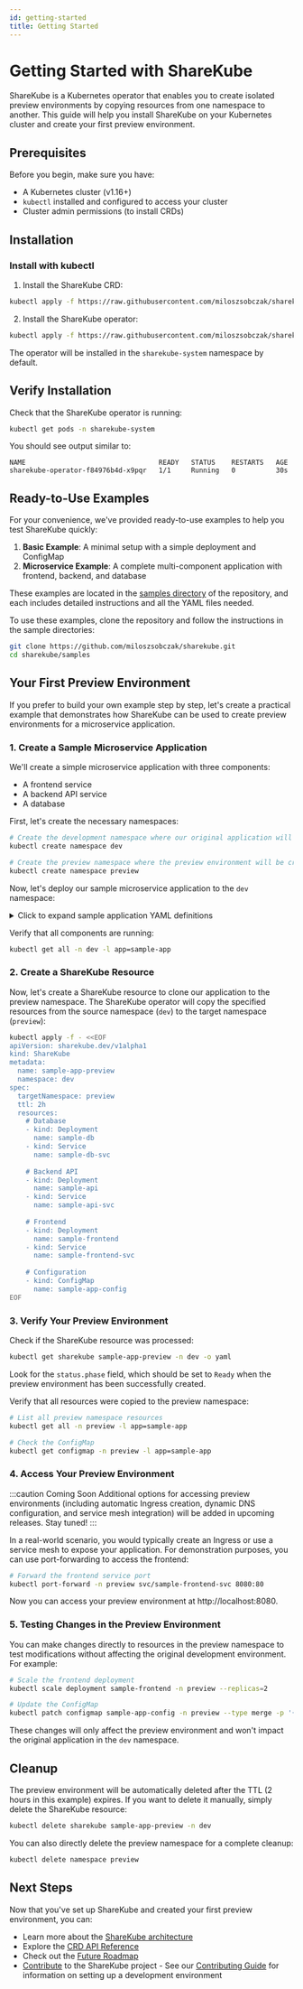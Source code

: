 ```yaml
---
id: getting-started
title: Getting Started
---
```


# Getting Started with ShareKube

ShareKube is a Kubernetes operator that enables you to create isolated preview environments by copying resources from one namespace to another. This guide will help you install ShareKube on your Kubernetes cluster and create your first preview environment.

## Prerequisites

Before you begin, make sure you have:

- A Kubernetes cluster (v1.16+)
- `kubectl` installed and configured to access your cluster
- Cluster admin permissions (to install CRDs)

## Installation

### Install with kubectl

1. Install the ShareKube CRD:

```bash
kubectl apply -f https://raw.githubusercontent.com/miloszsobczak/sharekube/main/packages/operator/config/crd/bases/sharekube.dev_sharekubes.yaml
```

2. Install the ShareKube operator:

```bash
kubectl apply -f https://raw.githubusercontent.com/miloszsobczak/sharekube/main/packages/operator/config/manager/manager.yaml
```

The operator will be installed in the `sharekube-system` namespace by default.

## Verify Installation

Check that the ShareKube operator is running:

```bash
kubectl get pods -n sharekube-system
```

You should see output similar to:

```
NAME                                 READY   STATUS    RESTARTS   AGE
sharekube-operator-f84976b4d-x9pqr   1/1     Running   0          30s
```

## Ready-to-Use Examples

For your convenience, we've provided ready-to-use examples to help you test ShareKube quickly:

1. **Basic Example**: A minimal setup with a simple deployment and ConfigMap
2. **Microservice Example**: A complete multi-component application with frontend, backend, and database

These examples are located in the [samples directory](https://github.com/miloszsobczak/sharekube/tree/main/samples) of the repository, and each includes detailed instructions and all the YAML files needed.

To use these examples, clone the repository and follow the instructions in the sample directories:

```bash
git clone https://github.com/miloszsobczak/sharekube.git
cd sharekube/samples
```

## Your First Preview Environment

If you prefer to build your own example step by step, let's create a practical example that demonstrates how ShareKube can be used to create preview environments for a microservice application.

### 1. Create a Sample Microservice Application

We'll create a simple microservice application with three components:
- A frontend service
- A backend API service
- A database

First, let's create the necessary namespaces:

```bash
# Create the development namespace where our original application will run
kubectl create namespace dev

# Create the preview namespace where the preview environment will be created
kubectl create namespace preview
```

Now, let's deploy our sample microservice application to the `dev` namespace:

<details>
<summary>Click to expand sample application YAML definitions</summary>

```bash
# Deploy the database
kubectl -n dev apply -f - <<EOF
apiVersion: apps/v1
kind: Deployment
metadata:
  name: sample-db
  namespace: dev
  labels:
    app: sample-app
    component: database
spec:
  replicas: 1
  selector:
    matchLabels:
      app: sample-app
      component: database
  template:
    metadata:
      labels:
        app: sample-app
        component: database
    spec:
      containers:
      - name: postgres
        image: postgres:14
        env:
        - name: POSTGRES_PASSWORD
          value: "password123"
        - name: POSTGRES_USER
          value: "sampleuser"
        - name: POSTGRES_DB
          value: "sampledb"
        ports:
        - containerPort: 5432
---
apiVersion: v1
kind: Service
metadata:
  name: sample-db-svc
  namespace: dev
  labels:
    app: sample-app
    component: database
spec:
  selector:
    app: sample-app
    component: database
  ports:
  - port: 5432
    targetPort: 5432
EOF

# Deploy the backend API
kubectl -n dev apply -f - <<EOF
apiVersion: apps/v1
kind: Deployment
metadata:
  name: sample-api
  namespace: dev
  labels:
    app: sample-app
    component: api
spec:
  replicas: 1
  selector:
    matchLabels:
      app: sample-app
      component: api
  template:
    metadata:
      labels:
        app: sample-app
        component: api
    spec:
      containers:
      - name: api
        image: nginx:latest  # Replace with your actual API image
        ports:
        - containerPort: 8080
        env:
        - name: DB_HOST
          value: "sample-db-svc"
        - name: DB_PORT
          value: "5432"
        - name: DB_USER
          value: "sampleuser"
        - name: DB_PASSWORD
          value: "password123"
        - name: DB_NAME
          value: "sampledb"
---
apiVersion: v1
kind: Service
metadata:
  name: sample-api-svc
  namespace: dev
  labels:
    app: sample-app
    component: api
spec:
  selector:
    app: sample-app
    component: api
  ports:
  - port: 8080
    targetPort: 8080
EOF

# Deploy the frontend
kubectl -n dev apply -f - <<EOF
apiVersion: apps/v1
kind: Deployment
metadata:
  name: sample-frontend
  namespace: dev
  labels:
    app: sample-app
    component: frontend
spec:
  replicas: 1
  selector:
    matchLabels:
      app: sample-app
      component: frontend
  template:
    metadata:
      labels:
        app: sample-app
        component: frontend
    spec:
      containers:
      - name: frontend
        image: nginx:latest  # Replace with your actual frontend image
        ports:
        - containerPort: 80
        env:
        - name: API_URL
          value: "http://sample-api-svc:8080"
---
apiVersion: v1
kind: Service
metadata:
  name: sample-frontend-svc
  namespace: dev
  labels:
    app: sample-app
    component: frontend
spec:
  selector:
    app: sample-app
    component: frontend
  ports:
  - port: 80
    targetPort: 80
EOF

# Create a ConfigMap with application settings
kubectl -n dev apply -f - <<EOF
apiVersion: v1
kind: ConfigMap
metadata:
  name: sample-app-config
  namespace: dev
  labels:
    app: sample-app
data:
  app.settings: |
    {
      "apiEndpoint": "/api/v1",
      "logLevel": "info",
      "enableCache": "true"
    }
EOF
```

</details>

Verify that all components are running:

```bash
kubectl get all -n dev -l app=sample-app
```

### 2. Create a ShareKube Resource

Now, let's create a ShareKube resource to clone our application to the preview namespace. The ShareKube operator will copy the specified resources from the source namespace (`dev`) to the target namespace (`preview`):

```bash
kubectl apply -f - <<EOF
apiVersion: sharekube.dev/v1alpha1
kind: ShareKube
metadata:
  name: sample-app-preview
  namespace: dev
spec:
  targetNamespace: preview
  ttl: 2h
  resources:
    # Database
    - kind: Deployment
      name: sample-db
    - kind: Service
      name: sample-db-svc
    
    # Backend API
    - kind: Deployment
      name: sample-api
    - kind: Service
      name: sample-api-svc
    
    # Frontend
    - kind: Deployment
      name: sample-frontend
    - kind: Service
      name: sample-frontend-svc
    
    # Configuration
    - kind: ConfigMap
      name: sample-app-config
EOF
```

### 3. Verify Your Preview Environment

Check if the ShareKube resource was processed:

```bash
kubectl get sharekube sample-app-preview -n dev -o yaml
```

Look for the `status.phase` field, which should be set to `Ready` when the preview environment has been successfully created.

Verify that all resources were copied to the preview namespace:

```bash
# List all preview namespace resources
kubectl get all -n preview -l app=sample-app

# Check the ConfigMap
kubectl get configmap -n preview -l app=sample-app
```

### 4. Access Your Preview Environment

:::caution Coming Soon
Additional options for accessing preview environments (including automatic Ingress creation, dynamic DNS configuration, and service mesh integration) will be added in upcoming releases. Stay tuned!
:::

In a real-world scenario, you would typically create an Ingress or use a service mesh to expose your application. For demonstration purposes, you can use port-forwarding to access the frontend:

```bash
# Forward the frontend service port
kubectl port-forward -n preview svc/sample-frontend-svc 8080:80
```

Now you can access your preview environment at http://localhost:8080.

### 5. Testing Changes in the Preview Environment

You can make changes directly to resources in the preview namespace to test modifications without affecting the original development environment. For example:

```bash
# Scale the frontend deployment
kubectl scale deployment sample-frontend -n preview --replicas=2

# Update the ConfigMap
kubectl patch configmap sample-app-config -n preview --type merge -p '{"data":{"app.settings":"{\"apiEndpoint\":\"/api/v2\",\"logLevel\":\"debug\",\"enableCache\":\"true\"}"}}'
```

These changes will only affect the preview environment and won't impact the original application in the `dev` namespace.

## Cleanup

The preview environment will be automatically deleted after the TTL (2 hours in this example) expires. If you want to delete it manually, simply delete the ShareKube resource:

```bash
kubectl delete sharekube sample-app-preview -n dev
```

You can also directly delete the preview namespace for a complete cleanup:

```bash
kubectl delete namespace preview
```

## Next Steps

Now that you've set up ShareKube and created your first preview environment, you can:

- Learn more about the [ShareKube architecture](overview)
- Explore the [CRD API Reference](api-reference)
- Check out the [Future Roadmap](future-roadmap)
- [Contribute](contributing) to the ShareKube project - See our [Contributing Guide](contributing) for information on setting up a development environment 